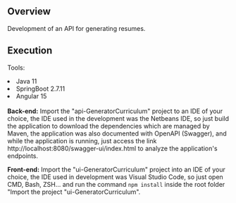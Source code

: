 ## Overview

Development of an API for generating resumes.

## Execution

Tools:
<li> Java 11 </li>
<li> SpringBoot 2.7.11 </li>
<li> Angular 15 </li>
<br>
<strong>Back-end:</strong>
Import the "api-GeneratorCurriculum" project to an IDE of your choice, the IDE used in the development was the Netbeans IDE,
so just build the application to download the dependencies which are managed by Maven, the application was also documented with OpenAPI (Swagger),
and while the application is running, just access the link http://localhost:8080/swagger-ui/index.html to analyze the application's endpoints.

<br>

<strong>Front-end:</strong>
Import the "ui-GeneratorCurriculum" project into an IDE of your choice, the IDE used in development was Visual Studio Code, so just open CMD, Bash, ZSH...
and run the command <code>npm install</code> inside the root folder "Import the project "ui-GeneratorCurriculum".
